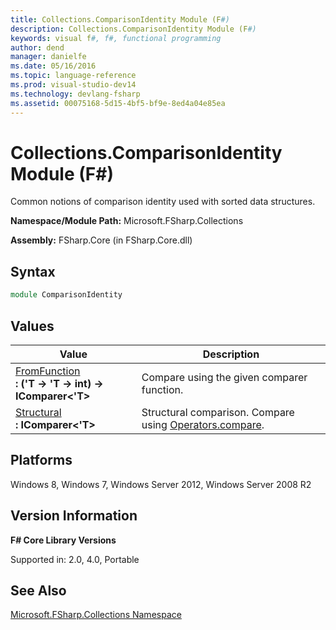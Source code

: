 ```yaml
---
title: Collections.ComparisonIdentity Module (F#)
description: Collections.ComparisonIdentity Module (F#)
keywords: visual f#, f#, functional programming
author: dend
manager: danielfe
ms.date: 05/16/2016
ms.topic: language-reference
ms.prod: visual-studio-dev14
ms.technology: devlang-fsharp
ms.assetid: 00075168-5d15-4bf5-bf9e-8ed4a04e85ea 
---
```


# Collections.ComparisonIdentity Module (F#)

Common notions of comparison identity used with sorted data structures.

**Namespace/Module Path:** Microsoft.FSharp.Collections

**Assembly:** FSharp.Core (in FSharp.Core.dll)


## Syntax

```fsharp
module ComparisonIdentity
```

## Values


|Value|Description|
|-----|-----------|
|[FromFunction](https://msdn.microsoft.com/library/96d24027-4779-4f73-a611-91cbaca2ff9c)<br />**: ('T -&gt; 'T -&gt; int) -&gt; IComparer&lt;'T&gt;**|Compare using the given comparer function.|
|[Structural](https://msdn.microsoft.com/library/af092340-5ab2-478f-b873-1c88d97a0365)<br />**: IComparer&lt;'T&gt;**|Structural comparison. Compare using [Operators.compare](https://msdn.microsoft.com/library/295e1320-0955-4c3d-ac31-288fa80a658c).|

## Platforms
Windows 8, Windows 7, Windows Server 2012, Windows Server 2008 R2


## Version Information
**F# Core Library Versions**

Supported in: 2.0, 4.0, Portable




## See Also
[Microsoft.FSharp.Collections Namespace](Microsoft.FSharp.Collections-Namespace.md)

